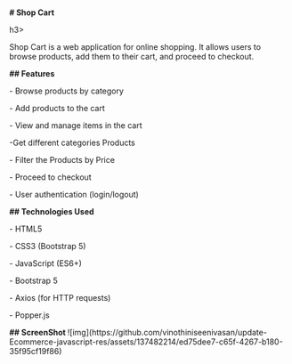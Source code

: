 <p>
<h3></h3><strong># Shop Cart</strong></p>h3>
</p>
<p>
Shop Cart is a web application for online shopping. It allows users to browse
products, add them to their cart, and proceed to checkout.
</p>
<p>
<strong>## Features</strong>
</p>
<p>
- Browse products by category
</p>
<p>
- Add products to the cart
</p>
<p>
- View and manage items in the cart
</p>
<p>
-Get  different categories Products
</p>
<p>
- Filter the Products by Price
</p>
<p>
- Proceed to checkout
</p>
<p>
- User authentication (login/logout)
</p>
<p>
<strong>## Technologies Used</strong>
</p>
<p>
- HTML5
</p>
<p>
- CSS3 (Bootstrap 5)
</p>
<p>
- JavaScript (ES6+)
</p>
<p>
- Bootstrap 5
</p>
<p>
- Axios (for HTTP requests)
</p>
<p>
- Popper.js
</p>
<strong> ## ScreenShot </strong>
![img](https://github.com/vinothiniseenivasan/update-Ecommerce-javascript-res/assets/137482214/ed75dee7-c65f-4267-b180-35f95cf19f86)

